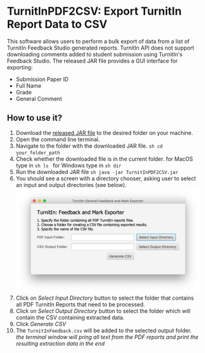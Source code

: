 # TurnitInPDF2CSV: Export TurnitIn Report Data to CSV 
This software allows users to perform a bulk export of data from a list of TurnitIn Feedback Studio generated reports. 
TurnitIn API does not support downloading comments added to student submission using TurnitIn's Feedback Studio. The released JAR file provides a GUI interface for exporting:
* Submission Paper ID
* Full Name
* Grade
* General Comment
## How to use it?
1. Download the [released JAR file](https://github.com/kstepanyan/TurnitInPDF2CSV/releases/download/v0.1/TurnitInPDF2CSV.jar) to the desired folder on your machine.
1. Open the command line terminal.
1. Navigate to the folder with the downloaded JAR file. 
        ```sh
        cd your_folder_path
        ```
1. Check whether the downloaded file is in the current folder.
        for MacOS type in
        ```sh
        ls
        ```
        for Windows type in
        ```sh
        dir
        ```
1. Run the downloaded JAR file
        ```sh
        java -jar TurnitInPDF2CSV.jar
        ```
1. You should see a screen with a directory chooser, asking user to select an input and output directories (see below).
          <img src="TurnitInPDF2CSV-screenshot.png" width="500" alt="Screenshot of the TurnitInPDF2CSV">
1. Click on *Select Input Directory* button to select the folder that contains all PDF TurnitIn Reports that need to be processed.
1. Click on *Select Output Directory* button to select the folder which will contain the CSV containing extracted data. 
1. Click *Generate CSV*
1. The 
        ```
        TurnitInFeedback.csv
        ```
will be added to the selected output folder.
*the terminal window will pring all text from the PDF reports and print the resulting extraction data in the end*
          

